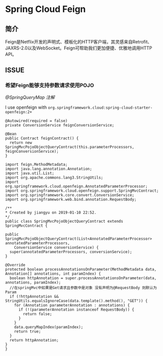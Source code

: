 # Spring Cloud Feign

## 简介

Feign是Netflix开发的声明式、模板化的HTTP客户端，其灵感来自Retrofit、JAXRS-2.0以及WebSocket。Feign可帮助我们更加便捷、优雅地调用HTTP API。

## ISSUE

### 希望Feign能够支持参数请求使用POJO

*@SpringQueryMap 注解*

  I use openfeign with `org.springframework.cloud:spring-cloud-starter-openfeign:2+`
  
  ```
  @Autowired(required = false)
  private ConversionService feignConversionService;

  @Bean
  public Contract feignContract() {
    return new SpringMvcPojoObjectQueryContract(this.parameterProcessors, feignConversionService);
  }
  ```
  
  ```
  import feign.MethodMetadata;
import java.lang.annotation.Annotation;
import java.util.List;
import org.apache.commons.lang3.StringUtils;
import org.springframework.cloud.openfeign.AnnotatedParameterProcessor;
import org.springframework.cloud.openfeign.support.SpringMvcContract;
import org.springframework.core.convert.ConversionService;
import org.springframework.web.bind.annotation.RequestBody;

/**
 * Created by jiangyu on 2019-01-10 22:52.
 */
public class SpringMvcPojoObjectQueryContract extends SpringMvcContract {

  public SpringMvcPojoObjectQueryContract(List<AnnotatedParameterProcessor> annotatedParameterProcessors,
      ConversionService conversionService) {
    super(annotatedParameterProcessors, conversionService);
  }

  @Override
  protected boolean processAnnotationsOnParameter(MethodMetadata data, Annotation[] annotations, int paramIndex) {
    boolean httpAnnotation = super.processAnnotationsOnParameter(data, annotations, paramIndex);
    //在springMvc中如果是Get请求且参数中是对象 没有声明为@RequestBody 则默认为Param
    if (!httpAnnotation && StringUtils.equalsIgnoreCase(data.template().method(), "GET")) {
      for (Annotation parameterAnnotation : annotations) {
        if (!(parameterAnnotation instanceof RequestBody)) {
          return false;
        }
      }
      data.queryMapIndex(paramIndex);
      return true;
    }
    return httpAnnotation;
  }
}

  ```